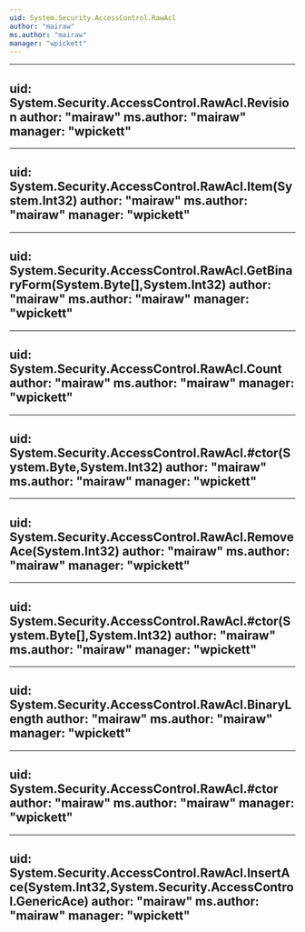 ```yaml
---
uid: System.Security.AccessControl.RawAcl
author: "mairaw"
ms.author: "mairaw"
manager: "wpickett"
---
```


---
uid: System.Security.AccessControl.RawAcl.Revision
author: "mairaw"
ms.author: "mairaw"
manager: "wpickett"
---

---
uid: System.Security.AccessControl.RawAcl.Item(System.Int32)
author: "mairaw"
ms.author: "mairaw"
manager: "wpickett"
---

---
uid: System.Security.AccessControl.RawAcl.GetBinaryForm(System.Byte[],System.Int32)
author: "mairaw"
ms.author: "mairaw"
manager: "wpickett"
---

---
uid: System.Security.AccessControl.RawAcl.Count
author: "mairaw"
ms.author: "mairaw"
manager: "wpickett"
---

---
uid: System.Security.AccessControl.RawAcl.#ctor(System.Byte,System.Int32)
author: "mairaw"
ms.author: "mairaw"
manager: "wpickett"
---

---
uid: System.Security.AccessControl.RawAcl.RemoveAce(System.Int32)
author: "mairaw"
ms.author: "mairaw"
manager: "wpickett"
---

---
uid: System.Security.AccessControl.RawAcl.#ctor(System.Byte[],System.Int32)
author: "mairaw"
ms.author: "mairaw"
manager: "wpickett"
---

---
uid: System.Security.AccessControl.RawAcl.BinaryLength
author: "mairaw"
ms.author: "mairaw"
manager: "wpickett"
---

---
uid: System.Security.AccessControl.RawAcl.#ctor
author: "mairaw"
ms.author: "mairaw"
manager: "wpickett"
---

---
uid: System.Security.AccessControl.RawAcl.InsertAce(System.Int32,System.Security.AccessControl.GenericAce)
author: "mairaw"
ms.author: "mairaw"
manager: "wpickett"
---
